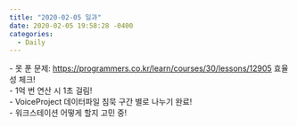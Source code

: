 ```yaml
---
title: "2020-02-05 일과"
date: 2020-02-05 19:58:28 -0400
categories:
  - Daily
---
```


\- 못 푼 문제: https://programmers.co.kr/learn/courses/30/lessons/12905 효율성 체크!<br/>
\- 1억 번 연산 시 1초 걸림!<br/>
\- VoiceProject 데이터파일 침묵 구간 별로 나누기 완료! <br/>
\- 워크스테이션 어떻게 할지 고민 중!<br/>



